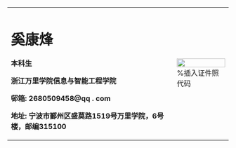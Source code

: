<table border="0">
  <tr>
    <td width=" 75%" >
      <h1>奚康烽</h1>
      <p><b>本科生</b></p>
      <p><b>浙江万里学院信息与智能工程学院</b></p>
      <p><b>邨箱: 2680509458@qq . com</b></p>
      <p><b>地址: 宁波市鄞州区盛莫路1519号万里学院，6号楼，邮编315100</b></p>
    </td>
    <td width= " 25%">
    <img src=" /zhengjianzhao. jpg" width=" 100%">%插入证件照代码
  </td>
  </tr>
</table>

